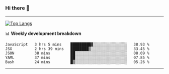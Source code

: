 ### Hi there 👋

-------
[![Top Langs](https://github-readme-stats.vercel.app/api/top-langs/?username=ashish-r)](https://github.com/anuraghazra/github-readme-stats)

📊 **Weekly development breakdown**
<!--START_SECTION:waka-->
```text
JavaScript   3 hrs 5 mins    █████████▓░░░░░░░░░░░░░░░   38.93 % 
JSX          2 hrs 39 mins   ████████▒░░░░░░░░░░░░░░░░   33.45 % 
JSON         38 mins         ██░░░░░░░░░░░░░░░░░░░░░░░   08.09 % 
YAML         37 mins         ██░░░░░░░░░░░░░░░░░░░░░░░   07.85 % 
Bash         24 mins         █▒░░░░░░░░░░░░░░░░░░░░░░░   05.26 % 
```
<!--END_SECTION:waka-->
-------

<!--
**ashish-r/ashish-r** is a ✨ _special_ ✨ repository because its `README.md` (this file) appears on your GitHub profile.

Here are some ideas to get you started:

- 🔭 I’m currently working on ...
- 🌱 I’m currently learning ...
- 👯 I’m looking to collaborate on ...
- 🤔 I’m looking for help with ...
- 💬 Ask me about ...
- 📫 How to reach me: ...
- 😄 Pronouns: ...
- ⚡ Fun fact: ...
-->
